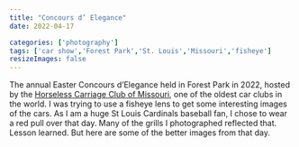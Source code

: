 ```yaml
---
title: "Concours d’ Elegance"
date: 2022-04-17

categories: ['photography']
tags: ['car show','Forest Park','St. Louis','Missouri','fisheye']
resizeImages: false
---
```


The annual Easter Concours d’Elegance held in Forest Park in 2022, hosted by the [Horseless Carriage Club of Missouri](http://hccmo.com), one of the oldest car clubs in the world. I was trying to use a fisheye lens to get some interesting images of the cars. As I am a huge St Louis Cardinals baseball fan, I chose to wear a red pull over that day. Many of the grills I photographed reflected that. Lesson learned. But here are some of the better images from that day. 

